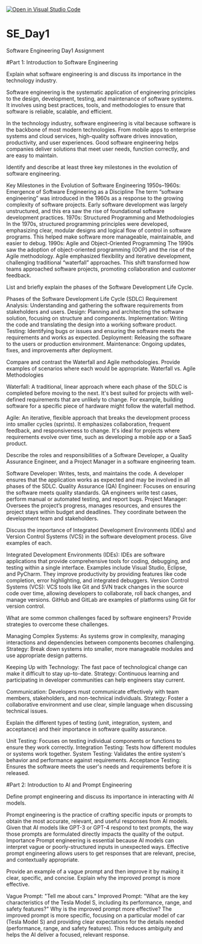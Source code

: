 [![Open in Visual Studio Code](https://classroom.github.com/assets/open-in-vscode-2e0aaae1b6195c2367325f4f02e2d04e9abb55f0b24a779b69b11b9e10269abc.svg)](https://classroom.github.com/online_ide?assignment_repo_id=18348099&assignment_repo_type=AssignmentRepo)
# SE_Day1
Software Engineering Day1 Assignment

#Part 1: Introduction to Software Engineering

Explain what software engineering is and discuss its importance in the technology industry.

Software engineering is the systematic application of engineering principles to the design, development, testing, and maintenance of software systems. It involves using best practices, tools, and methodologies to ensure that software is reliable, scalable, and efficient.

In the technology industry, software engineering is vital because software is the backbone of most modern technologies. From mobile apps to enterprise systems and cloud services, high-quality software drives innovation, productivity, and user experiences. Good software engineering helps companies deliver solutions that meet user needs, function correctly, and are easy to maintain.


Identify and describe at least three key milestones in the evolution of software engineering.

Key Milestones in the Evolution of Software Engineering
1950s–1960s: Emergence of Software Engineering as a Discipline The term “software engineering” was introduced in the 1960s as a response to the growing complexity of software projects. Early software development was largely unstructured, and this era saw the rise of foundational software development practices.
1970s: Structured Programming and Methodologies In the 1970s, structured programming principles were developed, emphasizing clear, modular designs and logical flow of control in software programs. This helped make software more manageable, maintainable, and easier to debug.
1990s: Agile and Object-Oriented Programming The 1990s saw the adoption of object-oriented programming (OOP) and the rise of the Agile methodology. Agile emphasized flexibility and iterative development, challenging traditional “waterfall” approaches. This shift transformed how teams approached software projects, promoting collaboration and customer feedback.


List and briefly explain the phases of the Software Development Life Cycle.

Phases of the Software Development Life Cycle (SDLC)
Requirement Analysis: Understanding and gathering the software requirements from stakeholders and users.
Design: Planning and architecting the software solution, focusing on structure and components.
Implementation: Writing the code and translating the design into a working software product.
Testing: Identifying bugs or issues and ensuring the software meets the requirements and works as expected.
Deployment: Releasing the software to the users or production environment.
Maintenance: Ongoing updates, fixes, and improvements after deployment.


Compare and contrast the Waterfall and Agile methodologies. Provide examples of scenarios where each would be appropriate.
Waterfall vs. Agile Methodologies

Waterfall: A traditional, linear approach where each phase of the SDLC is completed before moving to the next. It's best suited for projects with well-defined requirements that are unlikely to change. For example, building software for a specific piece of hardware might follow the waterfall method.

Agile: An iterative, flexible approach that breaks the development process into smaller cycles (sprints). It emphasizes collaboration, frequent feedback, and responsiveness to change. It's ideal for projects where requirements evolve over time, such as developing a mobile app or a SaaS product.


Describe the roles and responsibilities of a Software Developer, a Quality Assurance Engineer, and a Project Manager in a software engineering team.

Software Developer: Writes, tests, and maintains the code. A developer ensures that the application works as expected and may be involved in all phases of the SDLC.
Quality Assurance (QA) Engineer: Focuses on ensuring the software meets quality standards. QA engineers write test cases, perform manual or automated testing, and report bugs.
Project Manager: Oversees the project’s progress, manages resources, and ensures the project stays within budget and deadlines. They coordinate between the development team and stakeholders.


Discuss the importance of Integrated Development Environments (IDEs) and Version Control Systems (VCS) in the software development process. Give examples of each.

Integrated Development Environments (IDEs): IDEs are software applications that provide comprehensive tools for coding, debugging, and testing within a single interface. Examples include Visual Studio, Eclipse, and PyCharm. They improve productivity by providing features like code completion, error highlighting, and integrated debuggers.
Version Control Systems (VCS): VCS tools like Git and SVN track changes in the source code over time, allowing developers to collaborate, roll back changes, and manage versions. GitHub and GitLab are examples of platforms using Git for version control.



What are some common challenges faced by software engineers? Provide strategies to overcome these challenges.

Managing Complex Systems: As systems grow in complexity, managing interactions and dependencies between components becomes challenging. Strategy: Break down systems into smaller, more manageable modules and use appropriate design patterns.

Keeping Up with Technology: The fast pace of technological change can make it difficult to stay up-to-date. Strategy: Continuous learning and participating in developer communities can help engineers stay current.

Communication: Developers must communicate effectively with team members, stakeholders, and non-technical individuals. Strategy: Foster a collaborative environment and use clear, simple language when discussing technical issues.



Explain the different types of testing (unit, integration, system, and acceptance) and their importance in software quality assurance.

Unit Testing: Focuses on testing individual components or functions to ensure they work correctly.
Integration Testing: Tests how different modules or systems work together.
System Testing: Validates the entire system's behavior and performance against requirements.
Acceptance Testing: Ensures the software meets the user's needs and requirements before it is released.



#Part 2: Introduction to AI and Prompt Engineering


Define prompt engineering and discuss its importance in interacting with AI models.

Prompt engineering is the practice of crafting specific inputs or prompts to obtain the most accurate, relevant, and useful responses from AI models. Given that AI models like GPT-3 or GPT-4 respond to text prompts, the way those prompts are formulated directly impacts the quality of the output.
Importance
Prompt engineering is essential because AI models can interpret vague or poorly-structured inputs in unexpected ways. Effective prompt engineering allows users to get responses that are relevant, precise, and contextually appropriate.



Provide an example of a vague prompt and then improve it by making it clear, specific, and concise. Explain why the improved prompt is more effective.

Vague Prompt: "Tell me about cars."
Improved Prompt: "What are the key characteristics of the Tesla Model S, including its performance, range, and safety features?"
Why is the improved prompt more effective? The improved prompt is more specific, focusing on a particular model of car (Tesla Model S) and providing clear expectations for the details needed (performance, range, and safety features). This reduces ambiguity and helps the AI deliver a focused, relevant response.
